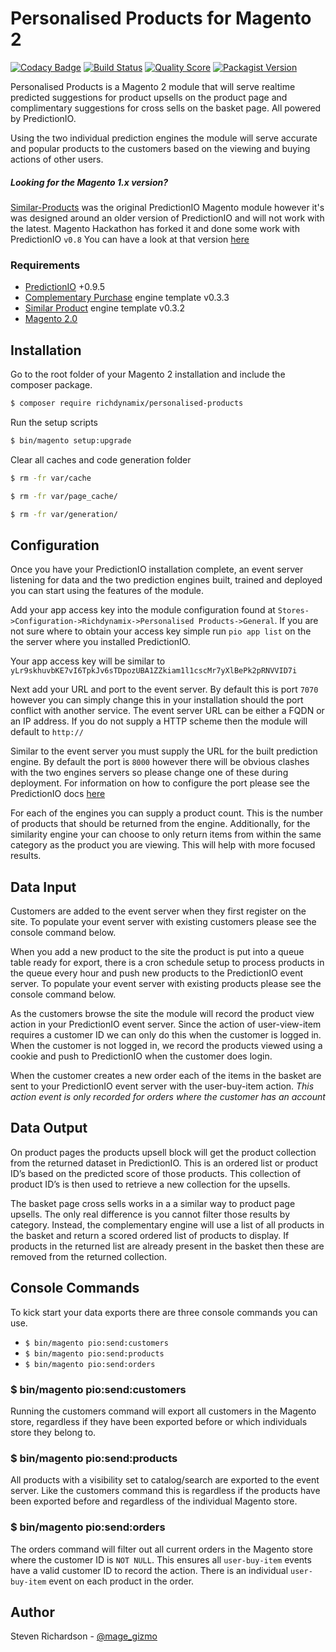 # Personalised Products for Magento 2

[![Codacy Badge](https://api.codacy.com/project/badge/grade/a3a65aaab04249468edbac783c5ae16d)](https://www.codacy.com/app/steven_4/personalised-products) [![Build Status](https://scrutinizer-ci.com/g/richdynamix/personalised-products/badges/build.png?b=develop)](https://scrutinizer-ci.com/g/richdynamix/personalised-products/build-status/develop) [![Quality Score](https://scrutinizer-ci.com/g/richdynamix/personalised-products/badges/quality-score.png?b=develop)](https://scrutinizer-ci.com/g/richdynamix/personalised-products/build-status/develop) [![Packagist Version](https://img.shields.io/badge/packagist-0.1.0-green.svg)](https://packagist.org/packages/richdynamix/personalised-products#0.1.0)

Personalised Products is a Magento 2 module that will serve realtime predicted suggestions for product upsells on the product page and complimentary suggestions for cross sells on the basket page. All powered by PredictionIO.

Using the two individual prediction engines the module will serve accurate and popular products to the customers based on the viewing and buying actions of other users.

##### Looking for the Magento 1.x version?
[Similar-Products](https://github.com/richdynamix/Similar-Products "Similar-Products") was the original PredictionIO Magento module however it's was designed around an older version of PredictionIO and will not work with the latest. Magento Hackathon has forked it and done some work with PredictionIO `v0.8` You can have a look at that version [here](https://github.com/magento-hackathon/Predictionio, "here")

### Requirements

- [PredictionIO](https://prediction.io/ "PredictionIO") +0.9.5
- [Complementary Purchase](https://templates.prediction.io/PredictionIO/template-scala-parallel-complementarypurchase "Complementary Purchase") engine template v0.3.3
- [Similar Product](https://templates.prediction.io/PredictionIO/template-scala-parallel-similarproduct "Similar Product") engine template v0.3.2
- [Magento 2.0](https://www.magentocommerce.com/download, "Magento 2.0")

## Installation

Go to the root folder of your Magento 2 installation and include the composer package.

```BASH
$ composer require richdynamix/personalised-products
```

Run the setup scripts

```BASH
$ bin/magento setup:upgrade
```

Clear all caches and code generation folder

```BASH
$ rm -fr var/cache
```
```BASH
$ rm -fr var/page_cache/
```
```BASH
$ rm -fr var/generation/
```

## Configuration

Once you have your PredictionIO installation complete, an event server listening for data and the two prediction engines built, trained and deployed you can start using the features of the module.

Add your app access key into the module configuration found at `Stores->Configuration->Richdynamix->Personalised Products->General`. If you are not sure where to obtain your access key simple run `pio app list` on the the server where you installed PredictionIO.

Your app access key will be similar to `yLr9skhuvbKE7vI6TpkJv6sTDpozUBA1ZZkiam1l1cscMr7yXlBePk2pRNVVID7i`

Next add your URL and port to the event server. By default this is port `7070` however you can simply change this in your installation should the port conflict with another service. The event server URL can be either a FQDN or an IP address. If you do not supply a HTTP scheme then the module will default to `http://`

Similar to the event server you must supply the URL for the built prediction engine. By default the port is `8000` however there will be obvious clashes with the two engines servers so please change one of these during deployment. For information on how to configure the port please see the PredictionIO docs [here](https://docs.prediction.io/deploy/#specify-a-different-engine-port "here")

For each of the engines you can supply a product count. This is the number of products that should be returned from the engine. Additionally, for the similarity engine your can choose to only return items from within the same category as the product you are viewing. This will help with more focused results.

## Data Input

Customers are added to the event server when they first register on the site. To populate your event server with existing customers please see the console command below.

When you add a new product to the site the product is put into a queue table ready for export, there is a cron schedule setup to process products in the queue every hour and push new products to the PredictionIO event server. To populate your event server with existing products please see the console command below.

As the customers browse the site the module will record the product view action in your PredictionIO event server. Since the action of user-view-item requires a customer ID we can only do this when the customer is logged in. When the customer is not logged in, we record the products viewed using a cookie and push to PredictionIO when the customer does login.

When the customer creates a new order each of the items in the basket are sent to your PredictionIO event server with the user-buy-item action. 
_This action event is only recorded for orders where the customer has an account_

## Data Output

On product pages the products upsell block will get the product collection from the returned dataset in PredictionIO. This is an ordered list or product ID’s based on the predicted score of those products. This collection of product ID’s is then used to retrieve a new collection for the upsells.

The basket page cross sells works in a a similar way to product page upsells. The only real difference is you cannot filter those results by category. Instead, the complementary engine will use a list of all products in the basket and return a scored ordered list of products to display. If products in the returned list are already present in the basket then these are removed from the returned collection.

## Console Commands

To kick start your data exports there are three console commands you can use.

- `$ bin/magento pio:send:customers`
- `$ bin/magento pio:send:products`
- `$ bin/magento pio:send:orders`

### $ bin/magento pio:send:customers

Running the customers command will export all customers in the Magento store, regardless if they have been exported before or which individuals store they belong to.

### $ bin/magento pio:send:products

All products with a visibility set to catalog/search are exported to the event server. Like the customers command this is regardless if the products have been exported before and regardless of the individual Magento store.

### $ bin/magento pio:send:orders

The orders command will filter out all current orders in the Magento store where the customer ID is `NOT NULL`. This ensures all `user-buy-item` events have a valid customer ID to record the action. There is an individual `user-buy-item` event on each product in the order.

## Author

Steven Richardson - [@mage_gizmo](https://twitter.com/mage_gizmo "@mage_gizmo")














